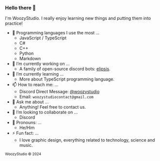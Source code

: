### Hello there 👋

I'm WoozyStudio. I really enjoy learning new things and putting them into practice!

- 🧰 Programming languages I use the most ...
  - JavaScript / TypeScript
  - C#
  - C++
  - Python
  - Markdown
- 🔭 I’m currently working on ...
  - A family of open-source discord bots: [elipsis](https://github.com/woozystudio/elipsis).
- 🌱 I’m currently learning ... 
  - More about TypeScript programming language.
- 📫 How to reach me: ...
  - Discord Direct Message: [@woozystudio](https://discord.com/users/869583777884667964)
  - Email: `woozystudiocontact@gmail.com`
- 💬 Ask me about ...
  - Anything! Feel free to contact us.
- 👥 I’m looking to collaborate on ...
  - Discord
- 🦞 Pronouns: ...
  - He/Him
- ⚡ Fun fact: ...
  - I love graphic design, everything related to technology, science and music.

<sub>WoozyStudio © 2024</sub>
